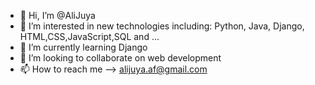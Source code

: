 - 👋 Hi, I’m @AliJuya
- 👀 I’m interested in new technologies including: Python, Java, Django, HTML,CSS,JavaScript,SQL and ...
- 🌱 I’m currently learning Django 
- 💞️ I’m looking to collaborate on web development
- 📫 How to reach me --> alijuya.af@gmail.com

<!---
AliJuya/AliJuya is a ✨ special ✨ repository because its `README.md` (this file) appears on your GitHub profile.
You can click the Preview link to take a look at your changes.
--->
